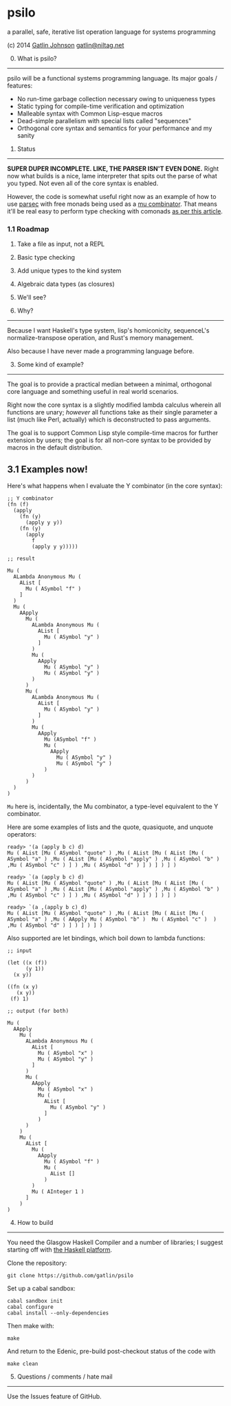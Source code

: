 psilo
=====

a parallel, safe, iterative list operation language for systems programming

(c) 2014 [Gatlin Johnson](http://niltag.net) <gatlin@niltag.net>

0. What is psilo?
---

psilo will be a functional systems programming language. Its major goals /
features:

- No run-time garbage collection necessary owing to uniqueness types
- Static typing for compile-time verification and optimization
- Malleable syntax with Common Lisp-esque macros
- Dead-simple parallelism with special lists called "sequences"
- Orthogonal core syntax and semantics for your performance and my sanity

1. Status
---

**SUPER DUPER INCOMPLETE. LIKE, THE PARSER ISN'T EVEN DONE.** Right now what
builds is a nice, lame interpreter that spits out the parse of what you typed.
Not even all of the core syntax is enabled.

However, the code is somewhat useful right now as an example of how to use
[parsec][parsec] with free monads being used as a [mu combinator][mu]. That
means it'll be real easy to perform type checking with comonads [as per this
article][comonads].

### 1.1 Roadmap

1. Take a file as input, not a REPL
2. Basic type checking
3. Add unique types to the kind system
4. Algebraic data types (as closures)
5. We'll see?

2. Why?
---

Because I want Haskell's type system, lisp's homiconicity, sequenceL's
normalize-transpose operation, and Rust's memory management.

Also because I have never made a programming language before.

3. Some kind of example?
---

The goal is to provide a practical median between a minimal, orthogonal core
language and something useful in real world scenarios.

Right now the core syntax is a slightly modified lambda calculus wherein all
functions are unary; *however* all functions take as their single parameter a
list (much like Perl, actually) which is deconstructed to pass arguments.

The goal is to support Common Lisp style compile-time macros for further
extension by users; the goal is for all non-core syntax to be provided by
macros in the default distribution.

3.1 Examples now!
---

Here's what happens when I evaluate the Y combinator (in the core syntax):

    ;; Y combinator
    (fn (f)
      (apply
        (fn (y)
          (apply y y))
        (fn (y)
          (apply
            f
            (apply y y)))))

    ;; result

    Mu (
      ALambda Anonymous Mu (
        AList [
          Mu ( ASymbol "f" )
        ]
      )
      Mu (
        AApply
          Mu (
            ALambda Anonymous Mu (
              AList [
                Mu ( ASymbol "y" )
              ]
            )
            Mu (
              AApply
                Mu ( ASymbol "y" )
                Mu ( ASymbol "y" )
            )
          )
          Mu (
            ALambda Anonymous Mu (
              AList [
                Mu ( ASymbol "y" )
              ]
            )
            Mu (
              AApply
                Mu (ASymbol "f" )
                Mu (
                  AApply
                    Mu ( ASymbol "y" )
                    Mu ( ASymbol "y" )
                )
            )
          )
      )
    )

`Mu` here is, incidentally, the Mu combinator, a type-level equivalent to the Y combinator.

Here are some examples of lists and the quote, quasiquote, and unquote operators:

    ready> '(a (apply b c) d)
    Mu ( AList [Mu ( ASymbol "quote" ) ,Mu ( AList [Mu ( AList [Mu ( ASymbol "a" ) ,Mu ( AList [Mu ( ASymbol "apply" ) ,Mu ( ASymbol "b" ) ,Mu ( ASymbol "c" ) ] ) ,Mu ( ASymbol "d" ) ] ) ] ) ] )

    ready> `(a (apply b c) d)
    Mu ( AList [Mu ( ASymbol "quote" ) ,Mu ( AList [Mu ( AList [Mu ( ASymbol "a" ) ,Mu ( AList [Mu ( ASymbol "apply" ) ,Mu ( ASymbol "b" ) ,Mu ( ASymbol "c" ) ] ) ,Mu ( ASymbol "d" ) ] ) ] ) ] )

    ready> `(a ,(apply b c) d)
    Mu ( AList [Mu ( ASymbol "quote" ) ,Mu ( AList [Mu ( AList [Mu ( ASymbol "a" ) ,Mu ( AApply Mu ( ASymbol "b" )  Mu ( ASymbol "c" )  ) ,Mu ( ASymbol "d" ) ] ) ] ) ] ) 

Also supported are let bindings, which boil down to lambda functions:

    ;; input

    (let ((x (f))
          (y 1))
      (x y))

    ((fn (x y)
       (x y))
     (f) 1)

    ;; output (for both)

    Mu (
      AApply
        Mu (
          ALambda Anonymous Mu (
            AList [
              Mu ( ASymbol "x" )
              Mu ( ASymbol "y" )
            ]
          )
          Mu (
            AApply
              Mu ( ASymbol "x" )
              Mu (
                AList [
                  Mu ( ASymbol "y" )
                ]
              )
          )
        )
        Mu (
          AList [
            Mu (
              AApply
                Mu ( ASymbol "f" )
                Mu (
                  AList []
                )
            )
            Mu ( AInteger 1 )
          ]
        )
    )

4. How to build
---

You need the Glasgow Haskell Compiler and a number of libraries; I suggest
starting off with [the Haskell platform][haskellplatform].

Clone the repository:

    git clone https://github.com/gatlin/psilo

Set up a cabal sandbox:

    cabal sandbox init
    cabal configure
    cabal install --only-dependencies

Then make with:

    make

And return to the Edenic, pre-build post-checkout status of the code with

    make clean

5. Questions / comments / hate mail
---

Use the Issues feature of GitHub.

[parsec]: http://hackage.haskell.org/package/parsec

[mu]:
http://debasishg.blogspot.com/2012/01/learning-type-level-fixpoint-combinator.html

[comonads]: http://brianmckenna.org/blog/type_annotation_cofree

[haskellplatform]: http://haskell.org/platform
